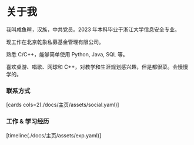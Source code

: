 # 关于我

我叫咸鱼暄，汉族，中共党员。2023 年本科毕业于浙江大学信息安全专业。

现工作在北京乾象私募基金管理有限公司。

熟悉 C/C++，能够简单使用 Python, Java, SQL 等。  

喜欢桌游、唱歌、网球和 C++，对教学和生涯规划感兴趣，但是都很菜。会慢慢学的。

### 联系方式

[cards cols=2(./docs/主页/assets/social.yaml)]

### 工作 & 学习经历

[timeline(./docs/主页/assets/exp.yaml)]



